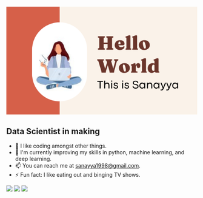 ![image](https://github.com/sanayya/sanayya/blob/main/header.png)
## Data Scientist in making
- 👀 I like coding amongst other things.
- 🌱 I'm currently improving my skills in python, machine learning, and deep learning.
- 📫 You can reach me at sanayya1998@gmail.com.
- ⚡ Fun fact: I like eating out and binging TV shows.

[![](https://img.shields.io/badge/-Twitter-1DA1F2?style=for-the-badge&logo=Twitter)](https://twitter.com/_sanayya)
[![](https://img.shields.io/badge/linkedin-%230077B5.svg?style=for-the-badge&logo=linkedin)](https://www.linkedin.com/in/sanayya-7499b4188/)
[![](https://img.shields.io/badge/Medium-12100E?style=for-the-badge&logo=medium&logoColor=white)](https://medium.com/@sanayya1998)
<!---
sanayya/sanayya is a ✨ special ✨ repository because its `README.md` (this file) appears on your GitHub profile.
You can click the Preview link to take a look at your changes.
--->

